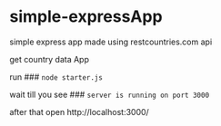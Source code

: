 # simple-expressApp
simple express  app made using restcountries.com api


get country data App

run ### `node starter.js`


wait till you see ### `server is running on port 3000`



after that open http://localhost:3000/
